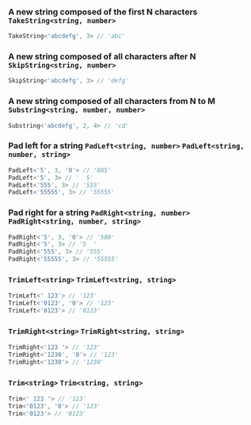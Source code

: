 
### A new string composed of the first N characters `TakeString<string, number>`


``` typescript
TakeString<'abcdefg', 3> // 'abc'
```

			
### A new string composed of all characters after N `SkipString<string, number>`


``` typescript
SkipString<'abcdefg', 3> // 'defg'
```

			
### A new string composed of all characters from N to M `Substring<string, number, number>`


``` typescript
Substring<'abcdefg', 2, 4> // 'cd'
```

			
### Pad left for a string `PadLeft<string, number>` `PadLeft<string, number, string>`


``` typescript
PadLeft<'5', 3, '0'> // '005'
PadLeft<'5', 3> // '  5'
PadLeft<'555', 3> // '555'
PadLeft<'55555', 3> // '55555'
```

			
### Pad right for a string `PadRight<string, number>` `PadRight<string, number, string>`


``` typescript
PadRight<'5', 3, '0'> // '500'
PadRight<'5', 3> // '5  '
PadRight<'555', 3> // '555'
PadRight<'55555', 3> // '55555'
```

			
###  `TrimLeft<string>` `TrimLeft<string, string>`


``` typescript
TrimLeft<' 123'> // '123'
TrimLeft<'0123', '0'> // '123'
TrimLeft<'0123'> // '0123'
```

			
###  `TrimRight<string>` `TrimRight<string, string>`


``` typescript
TrimRight<'123 '> // '123'
TrimRight<'1230', '0'> // '123'
TrimRight<'1230'> // '1230'
```

			
###  `Trim<string>` `Trim<string, string>`


``` typescript
Trim<' 123 '> // '123'
Trim<'0123', '0'> // '123'
Trim<'0123'> // '0123'
```

			